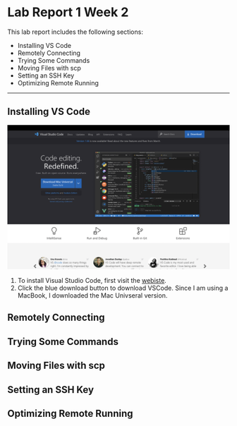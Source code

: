 # Lab Report 1 Week 2

This lab report includes the following sections:
- Installing VS Code
- Remotely Connecting
- Trying Some Commands
- Moving Files with scp
- Setting an SSH Key
- Optimizing Remote Running

--- 

## Installing VS Code
![Image](vscode.png)

1. To install Visual Studio Code, first visit the [webiste](https://code.visualstudio.com).
2. Click the blue download button to download VSCode. Since I am using a MacBook, I downloaded the Mac Univseral version. 

## Remotely Connecting



## Trying Some Commands

## Moving Files with scp

## Setting an SSH Key

## Optimizing Remote Running
